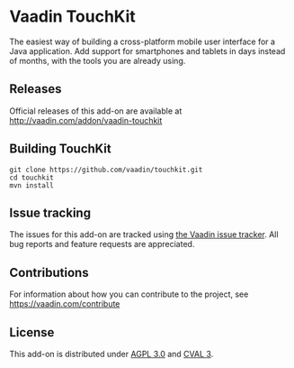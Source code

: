 # Vaadin TouchKit

The easiest way of building a cross-platform mobile user interface for a Java application. Add support for smartphones and tablets in days instead of months, with the tools you are already using.

## Releases

Official releases of this add-on are available at http://vaadin.com/addon/vaadin-touchkit

## Building TouchKit

    git clone https://github.com/vaadin/touchkit.git
    cd touchkit
    mvn install

## Issue tracking

The issues for this add-on are tracked using [the Vaadin issue tracker](http://dev.vaadin.com/query?status=%21closed&component=TouchKit). All bug reports and feature requests are appreciated.

## Contributions

For information about how you can contribute to the project, see https://vaadin.com/contribute

## License

This add-on is distributed under [AGPL 3.0](http://www.gnu.org/licenses/agpl-3.0.html) and [CVAL 3](https://vaadin.com/license/cval-3).

